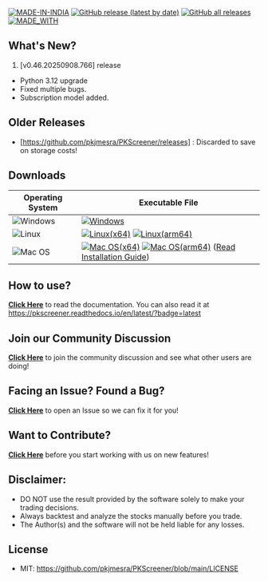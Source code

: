 [![MADE-IN-INDIA](https://img.shields.io/badge/MADE%20WITH%20%E2%9D%A4%20IN-INDIA-orange?style=for-the-badge)](https://en.wikipedia.org/wiki/India) [![GitHub release (latest by date)](https://img.shields.io/github/v/release/pkjmesra/PKScreener?style=for-the-badge)](#) [![GitHub all releases](https://img.shields.io/github/downloads/pkjmesra/PKScreener/total?color=Green&label=Downloads&style=for-the-badge)](#) [![MADE_WITH](https://img.shields.io/badge/BUILT%20USING-PYTHON-yellow?style=for-the-badge&logo=python&logoColor=yellow)](https://www.python.org/)

## What's New?
1. [v0.46.20250908.766] release
* Python 3.12 upgrade
* Fixed multiple bugs.
* Subscription model added.

## Older Releases
* [https://github.com/pkjmesra/PKScreener/releases] : Discarded to save on storage costs!

## Downloads
| Operating System                                                                                         | Executable File                                                                                                                                                                                             |
| -------------------------------------------------------------------------------------------------------- | ----------------------------------------------------------------------------------------------------------------------------------------------------------------------------------------------------------- |
| ![Windows](https://img.shields.io/badge/Windows-0078D6?style=for-the-badge&logo=windows&logoColor=white) | [![Windows][Windows-badge]][Windows]                                                                                                                                                                        |
| ![Linux](https://img.shields.io/badge/Linux-FCC624?style=for-the-badge&logo=linux&logoColor=black)       | [![Linux(x64)][Linux-badge_x64]][Linux_x64] [![Linux(arm64)][Linux-badge_arm64]][Linux_arm64]                                                                                                               |
| ![Mac OS](https://img.shields.io/badge/mac%20os-D3D3D3?style=for-the-badge&logo=apple&logoColor=000000)  | [![Mac OS(x64)][Mac OS-badge_x64]][Mac OS_x64] [![Mac OS(arm64)][Mac OS-badge_arm64]][Mac OS_arm64] ([Read Installation Guide](https://github.com/pkjmesra/PKScreener/blob/main/INSTALLATION.md#for-macos)) |

## How to use?

[**Click Here**](https://github.com/pkjmesra/PKScreener) to read the documentation. You can also read it at https://pkscreener.readthedocs.io/en/latest/?badge=latest

## Join our Community Discussion

[**Click Here**](https://github.com/pkjmesra/PKScreener/discussions) to join the community discussion and see what other users are doing!

## Facing an Issue? Found a Bug?

[**Click Here**](https://github.com/pkjmesra/PKScreener/issues/new/choose) to open an Issue so we can fix it for you!

## Want to Contribute?

[**Click Here**](https://github.com/pkjmesra/PKScreener/blob/main/CONTRIBUTING.md) before you start working with us on new features!

## Disclaimer:
* DO NOT use the result provided by the software solely to make your trading decisions.
* Always backtest and analyze the stocks manually before you trade.
* The Author(s) and the software will not be held liable for any losses.

## License
* MIT: https://github.com/pkjmesra/PKScreener/blob/main/LICENSE

[Windows-badge]: https://img.shields.io/badge/Windows-0078D6?logo=windows&logoColor=white
[Windows]: https://github.com/pkjmesra/PKScreener/releases/download/0.46.20250810.756/pkscreenercli.exe
[Linux-badge_x64]: https://img.shields.io/badge/Linux(x64)-FCC624?logo=linux&logoColor=black
[Linux_x64]: https://github.com/pkjmesra/PKScreener/releases/download/0.46.20250810.756/pkscreenercli_x64.bin
[Linux-badge_arm64]: https://img.shields.io/badge/Linux(arm64)-FCC624?logo=linux&logoColor=black
[Linux_arm64]: https://github.com/pkjmesra/PKScreener/releases/download/0.46.20250810.756/pkscreenercli_arm64.bin
[Mac OS-badge_x64]: https://img.shields.io/badge/mac%20os(x64)-D3D3D3?logo=apple&logoColor=000000
[Mac OS_x64]: https://github.com/pkjmesra/PKScreener/releases/download/0.46.20250810.756/pkscreenercli_x64.run
[Mac OS-badge_arm64]: https://img.shields.io/badge/mac%20os(arm64)-D3D3D3?logo=apple&logoColor=000000
[Mac OS_arm64]: https://github.com/pkjmesra/PKScreener/releases/download/0.46.20250810.756/pkscreenercli_arm64.run
